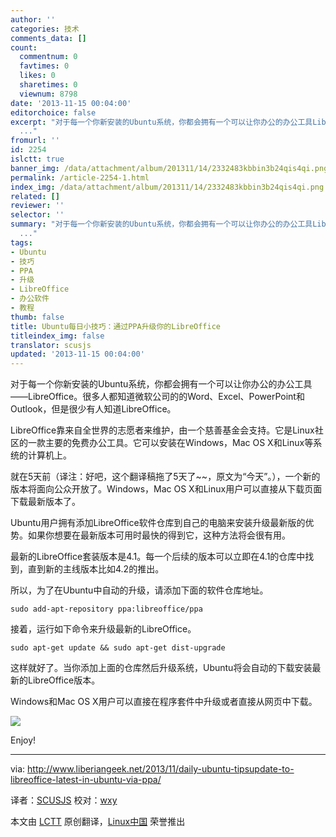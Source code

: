 ```yaml
---
author: ''
categories: 技术
comments_data: []
count:
  commentnum: 0
  favtimes: 0
  likes: 0
  sharetimes: 0
  viewnum: 8798
date: '2013-11-15 00:04:00'
editorchoice: false
excerpt: "对于每一个你新安装的Ubuntu系统，你都会拥有一个可以让你办公的办公工具LibreOffice。很多人都知道微软公司的的Word、Excel、PowerPoint和Outlook，但是很少有人知道LibreOffice。\r\nLibreOffice靠来自全世界的志愿者
  ..."
fromurl: ''
id: 2254
islctt: true
banner_img: /data/attachment/album/201311/14/2332483kbbin3b24qis4qi.png
permalink: /article-2254-1.html
index_img: /data/attachment/album/201311/14/2332483kbbin3b24qis4qi.png.thumb.jpg
related: []
reviewer: ''
selector: ''
summary: "对于每一个你新安装的Ubuntu系统，你都会拥有一个可以让你办公的办公工具LibreOffice。很多人都知道微软公司的的Word、Excel、PowerPoint和Outlook，但是很少有人知道LibreOffice。\r\nLibreOffice靠来自全世界的志愿者
  ..."
tags:
- Ubuntu
- 技巧
- PPA
- 升级
- LibreOffice
- 办公软件
- 教程
thumb: false
title: Ubuntu每日小技巧：通过PPA升级你的LibreOffice
titleindex_img: false
translator: scusjs
updated: '2013-11-15 00:04:00'
---
```


对于每一个你新安装的Ubuntu系统，你都会拥有一个可以让你办公的办公工具——LibreOffice。很多人都知道微软公司的的Word、Excel、PowerPoint和Outlook，但是很少有人知道LibreOffice。


LibreOffice靠来自全世界的志愿者来维护，由一个慈善基金会支持。它是Linux社区的一款主要的免费办公工具。它可以安装在Windows，Mac OS X和Linux等系统的计算机上。


就在5天前（译注：好吧，这个翻译稿拖了5天了~~，原文为“今天”。），一个新的版本将面向公众开放了。Windows，Mac OS X和Linux用户可以直接从下载页面下载最新版本了。


Ubuntu用户拥有添加LibreOffice软件仓库到自己的电脑来安装升级最新版的优势。如果你想要在最新版本可用时最快的得到它，这种方法将会很有用。


最新的LibreOffice套装版本是4.1。每一个后续的版本可以立即在4.1的仓库中找到，直到新的主线版本比如4.2的推出。


所以，为了在Ubuntu中自动的升级，请添加下面的软件仓库地址。



```
sudo add-apt-repository ppa:libreoffice/ppa 
```

接着，运行如下命令来升级最新的LibreOffice。



```
sudo apt-get update && sudo apt-get dist-upgrade 
```

这样就好了。当你添加上面的仓库然后升级系统，Ubuntu将会自动的下载安装最新的LibreOffice版本。


Windows和Mac OS X用户可以直接在程序套件中升级或者直接从网页中下载。


![](/data/attachment/album/201311/14/2332483kbbin3b24qis4qi.png)


Enjoy!




---


via: <http://www.liberiangeek.net/2013/11/daily-ubuntu-tipsupdate-to-libreoffice-latest-in-ubuntu-via-ppa/>


译者：[SCUSJS](https://github.com/scusjs) 校对：[wxy](https://github.com/wxy)


本文由 [LCTT](https://github.com/LCTT/TranslateProject) 原创翻译，[Linux中国](http://linux.cn/) 荣誉推出